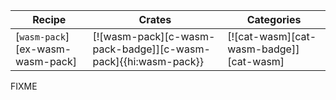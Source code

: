 | Recipe | Crates | Categories |
|--------|--------|------------|
| [`wasm-pack`][ex-wasm-wasm-pack] | [![wasm-pack][c-wasm-pack-badge]][c-wasm-pack]{{hi:wasm-pack}} | [![cat-wasm][cat-wasm-badge]][cat-wasm] |

<div class="hidden">
FIXME
</div>
